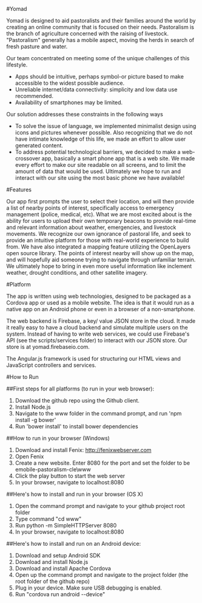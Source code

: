 #Yomad

Yomad is designed to aid pastoralists and their families around the world by creating an online community that is focused on their needs.  Pastoralism is the branch of agriculture concerned with the raising of livestock. "Pastoralism" generally has a mobile aspect, moving the herds in search of fresh pasture and water.  

Our team concentrated on meeting some of the unique challenges of this lifestyle.
- Apps should be intuitive, perhaps symbol-or picture based to make accessible to the widest possible audience.
- Unreliable internet/data connectivity: simplicity and low data use recommended.
- Availability of smartphones may be limited.

Our solution addresses these constraints in the following ways
- To solve the issue of language, we implemented minimalist design using icons and pictures whenever possible. Also recognizing that we do not have intimate knowledge of this life, we made an effort to allow user generated content.
- To address potential technological barriers, we decided to make a web-crossover app, basically a smart phone app that is a web site. We made every effort to make our site readable on all screens, and to limit the amount of data that would be used. Ultimately we hope to run and interact with our site using the most basic phone we have available!

#Features

Our app first prompts the user to select their location, and will then provide a list of nearby points of interest, specifically access to emergency management (police, medical, etc). What we are most excited about is the ability for users to upload their own temporary beacons to provide real-time and relevant information about weather, emergencies, and livestock movements.  We recognize our own ignorance of pastoral life, and seek to provide an intuitive platform for those with real-world experience to build from. 
We have also integrated a mapping feature utilizing the OpenLayers open source library.  The points of interest nearby will show up on the map, and will hopefully aid someone trying to navigate through unfamiliar terrain.  We ultimately hope to bring in even more useful information like inclement weather, drought conditions, and other satellite imagery.  

#Platform

The app is written using web technologies, designed to be packaged as a Cordova app or used as a mobile website. The idea is that it would run as a native app on an Android phone or even in a browser of a non-smartphone.

The web backend is Firebase, a key/ value JSON store in the cloud. It made it really easy to have a cloud backend and simulate multiple users on the system. Instead of having to write web services, we could use Firebase's API (see the scripts/services folder) to interact with our JSON store. Our store is at yomad.firebaseio.com.

The Angular.js framework is used for structuring our HTML views and JavaScript controllers and services.

#How to Run

##First steps for all platforms (to run in your web browser):

1. Download the github repo using the Github client.
2. Install Node.js
3. Navigate to the www folder in the command prompt, and run 'npm install -g bower'
4. Run 'bower install' to install bower dependencies

##How to run in your browser (Windows)

1. Download and install Fenix: http://fenixwebserver.com
2. Open Fenix
3. Create a new website. Enter 8080 for the port and set the folder to be emobile-pastoralism-cle\www
4. Click the play button to start the web server
5. In your browser, navigate to localhost:8080

##Here's how to install and run in your browser (OS X)

1. Open the command prompt and navigate to your github project root folder
2. Type command "cd www"
3. Run python -m SimpleHTTPServer 8080
4. In your browser, navigate to localhost:8080

##Here's how to install and run on an Android device:

1. Download and setup Android SDK
2. Download and install Node.js
3. Download and install Apache Cordova
4. Open up the command prompt and navigate to the project folder (the root folder of the github repo)
5. Plug in your device. Make sure USB debugging is enabled.
6. Run "cordova run android --device"

